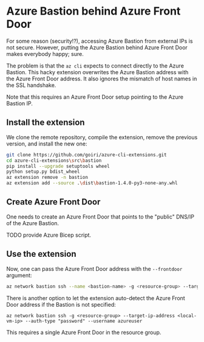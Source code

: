 # Azure Bastion behind Azure Front Door
For some reason (security!?), accessing Azure Bastion from external IPs is not secure.
However, putting the Azure Bastion behind Azure Front Door makes everybody happy; sure.

The problem is that the `az cli` expects to connect directly to the Azure Bastion.
This hacky extension overwrites the Azure Bastion address with the Azure Front Door address.
It also ignores the mismatch of host names in the SSL handshake.

Note that this requires an Azure Front Door setup pointing to the Azure Bastion IP.

## Install the extension
We clone the remote repository, compile the extension, remove the previous version, and install the new one:
```bash
git clone https://github.com/goiri/azure-cli-extensions.git
cd azure-cli-extensions\src\bastion
pip install --upgrade setuptools wheel
python setup.py bdist_wheel
az extension remove -n bastion
az extension add --source .\dist\bastion-1.4.0-py3-none-any.whl
```

## Create Azure Front Door
One needs to create an Azure Front Door that points to the "public" DNS/IP of the Azure Bastion.

TODO provide Azure Bicep script.


## Use the extension
Now, one can pass the Azure Front Door address with the `--frontdoor` argument:
```bash
az network bastion ssh --name <bastion-name> -g <resource-group> --target-ip-address <local-vm-ip> --auth-type "password" --username azureuser --frontdoor <frontdoor-address>
```

There is another option to let the extension auto-detect the Azure Front Door address if the Bastion is not specified:
```
az network bastion ssh -g <resource-group> --target-ip-address <local-vm-ip> --auth-type "password" --username azureuser
```
This requires a single Azure Front Door in the resource group.
